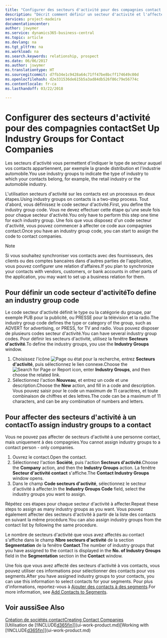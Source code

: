```yaml
---
title: "Configurer des secteurs d'activité pour des compagnies contact| Microsoft Docs"
description: "Décrit comment définir un secteur d'activité et l'affecter à une compagnie contact, par exemple, le marché de détail ou l'industrie automobile."
services: project-madeira
documentationcenter: 
author: jswymer
ms.service: dynamics365-business-central
ms.topic: article
ms.devlang: na
ms.tgt_pltfrm: na
ms.workload: na
ms.search.keywords: relationship, prospect
ms.date: 06/06/2017
ms.author: jswymer
ms.translationtype: HT
ms.sourcegitcommit: d7fb34e1c9428a64c71ff47be8bcff174649c00d
ms.openlocfilehash: d2e331536de615b5a3ad84db526f86c79e56774c
ms.contentlocale: fr-ca
ms.lasthandoff: 03/22/2018

---
```

# <a name="set-up-industry-groups-for-contact-companies"></a><span data-ttu-id="5881d-103">Configurer des secteurs d'activité pour des compagnies contact</span><span class="sxs-lookup"><span data-stu-id="5881d-103">Set Up Industry Groups for Contact Companies</span></span>
<span data-ttu-id="5881d-104">Les secteurs d'activité vous permettent d'indiquer le type de secteur auquel vos contacts appartiennent, par exemple la grande distribution et l'industrie automobile.</span><span class="sxs-lookup"><span data-stu-id="5881d-104">You use industry groups to indicate the type of industry to which your contacts belong, for example, the retail industry or the automobile industry.</span></span>

<span data-ttu-id="5881d-105">L'utilisation secteurs d'activité sur les contacts est un processus en deux étapes.</span><span class="sxs-lookup"><span data-stu-id="5881d-105">Using industry groups on contacts is a two-step process.</span></span> <span data-ttu-id="5881d-106">Tout d'abord, vous définissez le code secteur d'activité.</span><span class="sxs-lookup"><span data-stu-id="5881d-106">First, you define the industry group code.</span></span> <span data-ttu-id="5881d-107">Vous ne devez effectuer cette étape qu'une seule fois pour chaque secteur d'activité.</span><span class="sxs-lookup"><span data-stu-id="5881d-107">You only have to perform this step one time for each industry group.</span></span> <span data-ttu-id="5881d-108">Une fois que vous disposez d'un code secteur d'activité, vous pouvez commencer à affecter ce code aux compagnies contact.</span><span class="sxs-lookup"><span data-stu-id="5881d-108">Once you have an industry group code, you can start to assign the code to contact companies.</span></span>

> [!NOTE]  
>   <span data-ttu-id="5881d-109">Si vous souhaitez synchroniser vos contacts avec des fournisseurs, des clients ou des comptes bancaires dans d'autres parties de l'application, vous pouvez configurer une relation d'affaires.</span><span class="sxs-lookup"><span data-stu-id="5881d-109">If you plan to synchronize your contacts with vendors, customers, or bank accounts in other parts of the application, you may want to set up a business relation for them.</span></span>

## <a name="to-define-an-industry-group-code"></a><span data-ttu-id="5881d-110">Pour définir un code secteur d'activité</span><span class="sxs-lookup"><span data-stu-id="5881d-110">To define an industry group code</span></span>
<span data-ttu-id="5881d-111">Le code secteur d'activité définit le type ou la catégorie du groupe, par exemple PUB pour la publicité, ou PRESSE pour la télévision et la radio.</span><span class="sxs-lookup"><span data-stu-id="5881d-111">The industry group code defines the type or category of the group, such as ADVERT for advertising, or PRESS, for TV and radio.</span></span> <span data-ttu-id="5881d-112">Vous pouvez disposer de plusieurs codes secteur d'activité.</span><span class="sxs-lookup"><span data-stu-id="5881d-112">You can have several industry group codes.</span></span> <span data-ttu-id="5881d-113">Pour définir les secteurs d'activité, utilisez la fenêtre **Secteurs d'activité**.</span><span class="sxs-lookup"><span data-stu-id="5881d-113">To define the industry groups, you use the **Industry Groups** window.</span></span>

1. <span data-ttu-id="5881d-114">Choisissez l'icône ![Page ou état pour la recherche](media/ui-search/search_small.png "icône Page ou état pour la recherche"), entrez **Secteurs d'activité**, puis sélectionnez le lien connexe.</span><span class="sxs-lookup"><span data-stu-id="5881d-114">Choose the ![Search for Page or Report](media/ui-search/search_small.png "Search for Page or Report icon") icon, enter **Industry Groups**, and then choose the related link.</span></span>
2. <span data-ttu-id="5881d-115">Sélectionnez l'action **Nouveau**, et entrez un code et une description.</span><span class="sxs-lookup"><span data-stu-id="5881d-115">Choose the **New** action, and fill in a code and description.</span></span> <span data-ttu-id="5881d-116">Vous pouvez saisir pour le code un maximum de 11 caractères, et toute combinaison de chiffres et des lettres.</span><span class="sxs-lookup"><span data-stu-id="5881d-116">The code can be a maximum of 11 characters, and can be any combination of numbers and letters.</span></span>

## <a name="AssignIndustryGroupContact"></a> <span data-ttu-id="5881d-117">Pour affecter des secteurs d'activité à un contact</span><span class="sxs-lookup"><span data-stu-id="5881d-117">To assign industry groups to a contact</span></span>
<span data-ttu-id="5881d-118">Vous ne pouvez pas affecter de secteurs d'activité à une personne contact, mais uniquement à des compagnies.</span><span class="sxs-lookup"><span data-stu-id="5881d-118">You cannot assign industry groups to a contact person - only companies.</span></span>

1. <span data-ttu-id="5881d-119">Ouvrez le contact.</span><span class="sxs-lookup"><span data-stu-id="5881d-119">Open the contact.</span></span>
2. <span data-ttu-id="5881d-120">Sélectionnez l'action **Société**, puis l'action **Secteurs d'activité**.</span><span class="sxs-lookup"><span data-stu-id="5881d-120">Choose the **Company** action, and then the **Industry Groups** action.</span></span> <span data-ttu-id="5881d-121">La fenêtre **Secteur d'activité contact** s'affiche.</span><span class="sxs-lookup"><span data-stu-id="5881d-121">The **Contact Industry Groups** window opens.</span></span>
3. <span data-ttu-id="5881d-122">Dans le champ **Code secteurs d'activité**, sélectionnez le secteur d'activité à affecter.</span><span class="sxs-lookup"><span data-stu-id="5881d-122">In the **Industry Groups Code** field, select the industry groups you want to assign.</span></span>

<span data-ttu-id="5881d-123">Répétez ces étapes pour chaque secteur d'activité à affecter.</span><span class="sxs-lookup"><span data-stu-id="5881d-123">Repeat these steps to assign as many industry groups as you want.</span></span> <span data-ttu-id="5881d-124">Vous pouvez également affecter des secteurs d'activité à partir de la liste des contacts en suivant la même procédure.</span><span class="sxs-lookup"><span data-stu-id="5881d-124">You can also assign industry groups from the contact list by following the same procedure.</span></span>

<span data-ttu-id="5881d-125">Le nombre de secteurs d'activité que vous avez affectés au contact s'affiche dans le champ **Nbre secteurs d'activité** de la section **Segmentation** de la fenêtre **Contact**.</span><span class="sxs-lookup"><span data-stu-id="5881d-125">The number of industry groups that you have assigned to the contact is displayed in the **No. of Industry Groups** field in the **Segmentation** section in the **Contact** window.</span></span>

<span data-ttu-id="5881d-126">Une fois que vous avez affecté des secteurs d'activité à vos contacts, vous pouvez utiliser ces informations pour sélectionner des contacts pour vos segments.</span><span class="sxs-lookup"><span data-stu-id="5881d-126">After you have assigned industry groups to your contacts, you can use this information to select contacts for your segments.</span></span> <span data-ttu-id="5881d-127">Pour plus d'informations, reportez-vous à [Ajouter des contacts à des segments](marketing-add-contact-segment.md).</span><span class="sxs-lookup"><span data-stu-id="5881d-127">For more information, see [Add Contacts to Segments](marketing-add-contact-segment.md).</span></span>

## <a name="see-also"></a><span data-ttu-id="5881d-128">Voir aussi</span><span class="sxs-lookup"><span data-stu-id="5881d-128">See Also</span></span>
[<span data-ttu-id="5881d-129">Création de sociétés contact</span><span class="sxs-lookup"><span data-stu-id="5881d-129">Creating Contact Companies</span></span>](marketing-create-contact-companies.md)  
<span data-ttu-id="5881d-130">[Utilisation de [!INCLUDE[d365fin](includes/d365fin_md.md)]](ui-work-product.md)</span><span class="sxs-lookup"><span data-stu-id="5881d-130">[Working with [!INCLUDE[d365fin](includes/d365fin_md.md)]](ui-work-product.md)</span></span>

